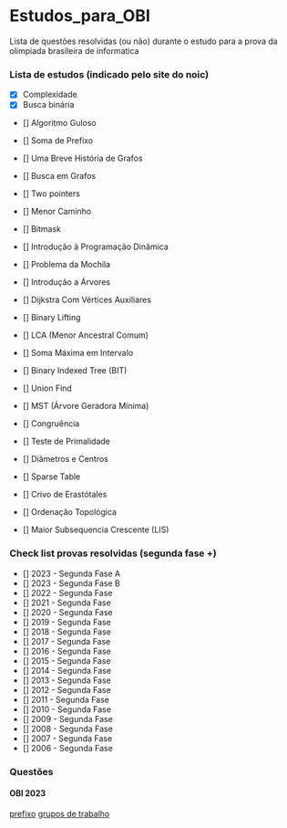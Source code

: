 # Estudos_para_OBI
 Lista de questões resolvidas (ou não) durante o estudo para a prova da olimpiada brasileira de informatica

### Lista de estudos (indicado pelo site do noic)
- [x] Complexidade
- [x] Busca binária
- [] Algoritmo Guloso
- [] Soma de Prefixo
- [] Uma Breve História de Grafos
- [] Busca em Grafos
- [] Two pointers

- [] Menor Caminho
- [] Bitmask
- [] Introdução à Programação Dinâmica
- [] Problema da Mochila
- [] Introdução a Árvores
- [] Dijkstra Com Vértices Auxiliares
- [] Binary Lifting
- [] LCA (Menor Ancestral Comum)
- [] Soma Máxima em Intervalo
- [] Binary Indexed Tree (BIT)
- [] Union Find
- [] MST (Árvore Geradora Mínima)
- [] Congruência
- [] Teste de Primalidade
- [] Diâmetros e Centros
- [] Sparse Table
- [] Crivo de Erastótales
- [] Ordenação Topológica
- [] Maior Subsequencia Crescente (LIS)

### Check list provas resolvidas (segunda fase +)
- [] 2023 - Segunda Fase A
- [] 2023 - Segunda Fase B
- [] 2022 - Segunda Fase
- [] 2021 - Segunda Fase
- [] 2020 - Segunda Fase
- [] 2019 - Segunda Fase
- [] 2018 - Segunda Fase
- [] 2017 - Segunda Fase
- [] 2016 - Segunda Fase
- [] 2015 - Segunda Fase
- [] 2014 - Segunda Fase
- [] 2013 - Segunda Fase
- [] 2012 - Segunda Fase
- [] 2011 - Segunda Fase
- [] 2010 - Segunda Fase
- [] 2009 - Segunda Fase
- [] 2008 - Segunda Fase
- [] 2007 - Segunda Fase
- [] 2006 - Segunda Fase

### Questões
#### OBI 2023
[prefixo](SegundaFase/obi_2023/prefixo.py)
[grupos de trabalho](SegundaFase/obi_2023/GruposDeTrabalho.py)